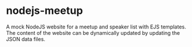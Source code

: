 # nodejs-meetup

A mock NodeJS website for a meetup and speaker list with EJS templates. The content of the website can be dynamically updated by updating the JSON data files. 
